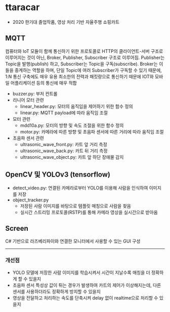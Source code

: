 # ttaracar
- 2020 한기대 졸업작품, 영상 처리 기반 자율주행 쇼핑카트

## MQTT

컴퓨터와 IoT 모듈이 함께 통신하기 위한 프로토콜로 HTTP의 클라이언트-서버 구조로 이루어지는 것이 아닌, Broker, Publisher, Subscriber 구조로 이루어짐.
Publisher는 Topic을 발행(publish) 하고, Subscriber는 Topic을 구독(subscribe).
Broker는 이들을 중계하는 역할을 하며, 단일 Topic에 여러 Subscriber가 구독할 수 있기 때문에, 1:N 통신 구축에도 매우 유용
최소한의 전력과 패킷량으로 통신하기 때문에 IOT와 모바일 어플리케이션 등의 통신에 매우 적합

- buzzer.py: 부저 컨트롤
- 리니어 모터 관련
  - linear_header.py: 모터의 움직임을 제어하기 위한 함수 정의
  - linear.py: MQTT payload에 따라 움직임 조절
- 모터 관련
  - mdd10a.py: 모터의 방향 및 속도 조절을 위한 함수 정의
  - motor.py: 카메라에 따른 방향 및 초음파 센서에 따른 거리에 따라 움직임 조절
- 초음파 센서 관련
  - ultrasonic_wave_front.py: 카트 앞 거리 측정
  - ultrasonic_wave_back.py: 카트 뒤 거리 측정
  - ultrasonic_wave_object.py: 카트 앞 하단 장애물 감지

## OpenCV 및 YOLOv3 (tensorflow)

- detect_video.py: 연결된 카메라로부터 YOLO를 이용해 사람을 인식하여 이미지를 저장
- object_tracker.py
  - 저장된 사람 이미지를 바탕으로 템플릿 매칭으로 사람을 찾음
  - 실시간 스트리밍 프로토콜(RSTP)를 통해 카메라 영상을 실시간으로 받아옴

## Screen

C# 기반으로 라즈베리파이와 연결한 모니터에서 사용할 수 있는 GUI 구성

---

### 개선점

- YOLO 모델에 저장한 사람 이미지를 학습시켜서 시간이 지날수록 매칭을 더 정확하게 할 수 있을지
- 초음파 센서 특성상 값이 튀는 경우가 발생하여 카트의 제어가 이상해지는데, 다른 센서를 사용하더라도 정확하게 방지할 수 있을지
- 영상을 전달하고 처리하는 속도를 단축시켜 delay 없이 realtime으로 처리할 수 있을지
